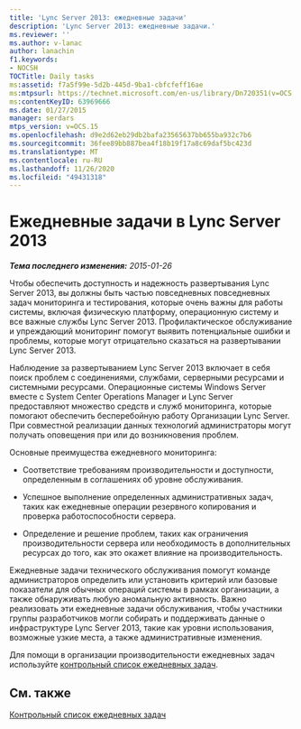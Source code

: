 ```yaml
---
title: 'Lync Server 2013: ежедневные задачи'
description: 'Lync Server 2013: ежедневные задачи.'
ms.reviewer: ''
ms.author: v-lanac
author: lanachin
f1.keywords:
- NOCSH
TOCTitle: Daily tasks
ms:assetid: f7a5f99e-5d2b-445d-9ba1-cbfcfeff16ae
ms:mtpsurl: https://technet.microsoft.com/en-us/library/Dn720351(v=OCS.15)
ms:contentKeyID: 63969666
ms.date: 01/27/2015
manager: serdars
mtps_version: v=OCS.15
ms.openlocfilehash: d9e2d62eb29db2bafa23565637bb655ba932c7b6
ms.sourcegitcommit: 36fee89bb887bea4f18b19f17a8c69daf5bc423d
ms.translationtype: MT
ms.contentlocale: ru-RU
ms.lasthandoff: 11/26/2020
ms.locfileid: "49431318"
---
```

# <a name="daily-tasks-in-lync-server-2013"></a>Ежедневные задачи в Lync Server 2013

<div data-xmlns="http://www.w3.org/1999/xhtml">

<div class="topic" data-xmlns="http://www.w3.org/1999/xhtml" data-msxsl="urn:schemas-microsoft-com:xslt" data-cs="https://msdn.microsoft.com/">

<div data-asp="https://msdn2.microsoft.com/asp">



</div>

<div id="mainSection">

<div id="mainBody">

<span> </span>

_**Тема последнего изменения:** 2015-01-26_

Чтобы обеспечить доступность и надежность развертывания Lync Server 2013, вы должны быть частью повседневных повседневных задач мониторинга и тестирования, которые очень важны для работы системы, включая физическую платформу, операционную систему и все важные службы Lync Server 2013. Профилактическое обслуживание и упреждающий мониторинг помогут выявить потенциальные ошибки и проблемы, которые могут отрицательно сказаться на развертывании Lync Server 2013.

Наблюдение за развертыванием Lync Server 2013 включает в себя поиск проблем с соединениями, службами, серверными ресурсами и системными ресурсами. Операционные системы Windows Server вместе с System Center Operations Manager и Lync Server предоставляют множество средств и служб мониторинга, которые помогают обеспечить бесперебойную работу Организации Lync Server. При совместной реализации данных технологий администраторы могут получать оповещения при или до возникновения проблем.

Основные преимущества ежедневного мониторинга:

  - Соответствие требованиям производительности и доступности, определенным в соглашениях об уровне обслуживания.

  - Успешное выполнение определенных административных задач, таких как ежедневные операции резервного копирования и проверка работоспособности сервера.

  - Определение и решение проблем, таких как ограничения производительности сервера или необходимость в дополнительных ресурсах до того, как это окажет влияние на производительность.

Ежедневные задачи технического обслуживания помогут команде администраторов определить или установить критерий или базовые показатели для обычных операций системы в рамках организации, а также обнаруживать любую аномальную активность. Важно реализовать эти ежедневные задачи обслуживания, чтобы участники группы разработчиков могли собирать и поддерживать данные о инфраструктуре Lync Server 2013, такие как уровни использования, возможные узкие места, а также административные изменения.

Для помощи в организации производительности ежедневных задач используйте [контрольный список ежедневных задач](lync-server-2013-operations-checklists.md).

<div>

## <a name="see-also"></a>См. также


[Контрольный список ежедневных задач](lync-server-2013-operations-checklists.md)  
  

</div>

</div>

<span> </span>

</div>

</div>

</div>

